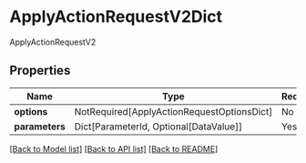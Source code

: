 # ApplyActionRequestV2Dict

ApplyActionRequestV2

## Properties
| Name | Type | Required | Description |
| ------------ | ------------- | ------------- | ------------- |
**options** | NotRequired[ApplyActionRequestOptionsDict] | No |  |
**parameters** | Dict[ParameterId, Optional[DataValue]] | Yes |  |


[[Back to Model list]](../../../README.md#models-v2-link) [[Back to API list]](../../../README.md#documentation-for-api-endpoints) [[Back to README]](../../../README.md)
